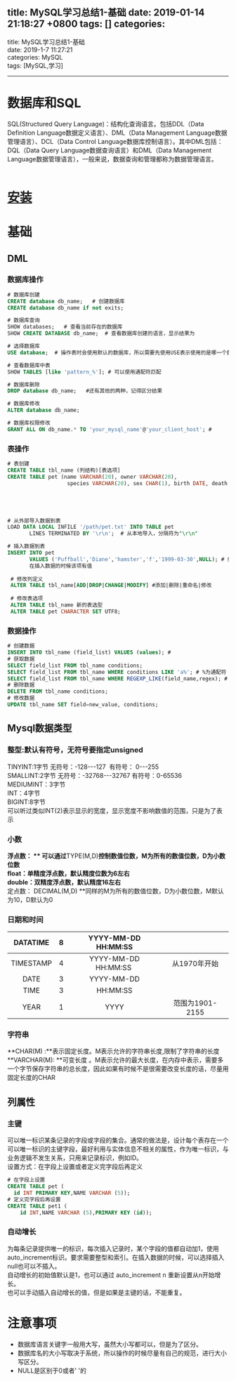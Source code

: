 
title: MySQL学习总结1-基础
date: 2019-01-14 21:18:27 +0800
tags: []
categories: 
---

title: MySQL学习总结1-基础<br />date: 2019-1-7 11:27:21<br />categories: MySQL<br />tags: [MySQL,学习]

---

<a name="2599e25c"></a>
# 数据库和SQL

SQL(Structured
Query Language)：结构化查询语言。包括DDL（Data Definition Language数据定义语言）、DML（Data Management Language数据管理语言）、DCL（Data Control Language数据库控制语言）。其中DML包括：DQL（Data Query Language数据查询语言）和DML（Data Management Language数据管理语言），一般来说，数据查询和管理都称为数据管理语言。  <br />   
<a name="04ee1961"></a>
# [安装]()
<a name="0796ba76"></a>
# 基础
<a name="DML"></a>
## DML
<a name="1475e8cb"></a>
### 数据库操作
```sql
# 数据库创建
CREATE database db_name;   # 创建数据库
CREATE database db_name if not exits;  

# 数据库查询
SHOW databases;   # 查看当前存在的数据库
SHOW CREATE DATABASE db_name;  # 查看数据库创建的语言，显示结果为

# 选择数据库
USE database;  # 操作表时会使用默认的数据库，所以需要先使用USE表示使用的是哪一个数据库

# 查看数据库中表
SHOW TABLES [like 'pattern_%']; # 可以使用通配符匹配

# 数据库删除
DROP database db_name;   #还有其他的两种，记得区分结果

# 数据库修改
ALTER database db_name;  

# 数据库权限修改
GRANT ALL ON db_name.* TO 'your_mysql_name'@'your_client_host'; # 
```

<a name="a91cd0c0"></a>
### 表操作

```sql
# 表创建
CREATE TABLE tbl_name (列结构)[表选项]
CREATE TABLE pet (name VARCHAR(20), owner VARCHAR(20), 
                   species VARCHAR(20), sex CHAR(1), birth DATE, death DATE);





# 从外部导入数据到表
LOAD DATA LOCAL INFILE '/path/pet.txt' INTO TABLE pet
       LINES TERMINATED BY '\r\n';  # 从本地导入，分隔符为"\r\n"

# 插入数据到表
INSERT INTO pet
       VALUES ('Puffball','Diane','hamster','f','1999-03-30',NULL); # 如果设置了NOT NULL，则需要
       在插入数据的时候该项有值
 
 # 修改列定义
 ALTER TABLE tbl_name[ADD|DROP|CHANGE|MODIFY] #添加|删除|重命名|修改
 
 # 修改表选项
 ALTER TABLE tbl_name 新的表选型
 ALTER TABLE pet CHARACTER SET UTF8;
```

<a name="5246d2c8"></a>
### 数据操作

```sql
# 创建数据
INSERT INTO tbl_name (field_list) VALUES (values); #
# 获取数据
SELECT field_list FROM tbl_name conditions;
SELECT field_list FROM tbl_name WHERE conditions LIKE 'a%'; # %为通配符
SELECT field_list FROM tbl_name WHERE REGEXP_LIKE(field_name,regex); # 使用正则表达式匹配
# 删除数据
DELETE FROM tbl_name conditions;
# 修改数据
UPDATE tbl_name SET field=new_value, conditions;
```

<a name="f7513baf"></a>
## Mysql数据类型
<a name="069eee27"></a>
### 整型:默认有符号，无符号要指定unsigned
TINYINT:1字节 无符号：-128---127  有符号： 0---255<br />SMALLINT:2字节 无符号：-32768---32767 有符号：0-65536<br />MEDIUMINT：3字节<br />INT：4字节<br />BIGINT:8字节<br />可以听过类似INT(2)表示显示的宽度，显示宽度不影响数值的范围，只是为了表示

<a name="a0a0a581"></a>
### 小数
**浮点数： ** 可以通过**TYPE(M,D)**控制数值位数，M为所有的数值位数，D为小数位数<br />float：单精度浮点数，默认精度位数为6左右<br />double：双精度浮点数，默认精度16左右<br />** 定点数： DECIMAL(M,D) **同样的M为所有的数值位数，D为小数位数，M默认为10，D默认为0

<a name="11fea612"></a>
### 日期和时间

| DATATIME | 8 | YYYY-MM-DD HH:MM:SS |  |
| :---: | :---: | :---: | :---: |
| TIMESTAMP | 4 | YYYY-MM-DD HH:MM:SS  | 从1970年开始 |
| DATE | 3 | YYYY-MM-DD |  |
| TIME | 3 | HH:MM:SS |  |
| YEAR | 1 | YYYY | 范围为1901-2155 |

<a name="cc4dd1da"></a>
### 字符串
**CHAR(M) :**表示固定长度。M表示允许的字符串长度,限制了字符串的长度<br />**VARCHAR(M): **可变长度 。M表示允许的最大长度，在内存中表示，需要多一个字节保存字符串的总长度，因此如果有时候不是很需要改变长度的话，尽量用固定长度的CHAR

<a name="20d99b02"></a>
## 列属性
<a name="475cdfca"></a>
### 主键
可以唯一标识某条记录的字段或字段的集合。通常的做法是，设计每个表存在一个可以唯一标识的主键字段，最好利用与实体信息不相关的属性，作为唯一标识，与业务逻辑不发生关系，只用来记录标识，例如ID。<br />设置方式：在字段上设置或者定义完字段后再定义
```sql
# 在字段上设置
CREATE TABLE pet (
  id INT PRIMARY KEY,NAME VARCHAR (5));
# 定义完字段后再设置
CREATE TABLE pet1 (
	id INT,NAME VARCHAR (5),PRIMARY KEY (id));
```

<a name="32f9b134"></a>
### 自动增长
为每条记录提供唯一的标识，每次插入记录时，某个字段的值都自动加1，使用auto_increment标识。要求需要整型和索引。在插入数据的时候，可以选择插入null也可以不插入。  <br />自动增长的初始值默认是1，也可以通过 auto_increment n 重新设置从n开始增长。<br />也可以手动插入自动增长的值，但是如果是主键的话，不能重复。
<a name="1bbbb204"></a>
# 注意事项

- 数据库语言关键字一般用大写，虽然大小写都可以，但是为了区分。
- 数据库名的大小写取决于系统，所以操作的时候尽量有自己的规范，进行大小写区分。
- NULL是区别于0或者' '的

